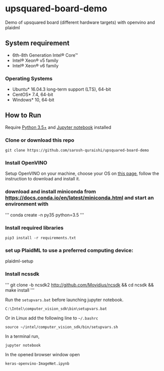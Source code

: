 # upsquared-board-demo
Demo of upsquared board (different hardware targets) with openvino and plaidml


## System requirement

- 6th-8th Generation Intel® Core™
- Intel® Xeon® v5 family
- Intel® Xeon® v6 family
### Operating Systems

- Ubuntu* 16.04.3 long-term support (LTS), 64-bit
- CentOS* 7.4, 64-bit
- Windows* 10, 64-bit

## How to Run
Require [Python 3.5+](https://www.python.org/ftp/python/3.6.4/python-3.6.4.exe) and [Jupyter notebook](https://jupyter.readthedocs.io/en/latest/install.html) installed
### Clone or download this repo
```
git clone https://github.com/sarosh-quraishi/upsquared-board-demo
```
### Install OpenVINO
Setup OpenVINO on your machine, choose your OS on [this page](https://software.intel.com/en-us/openvino-toolkit/choose-download), follow the instruction to download and install it.

### download and install miniconda from https://docs.conda.io/en/latest/miniconda.html and start an environment with
'''
conda create -n py35 python=3.5
'''

### Install required libraries
`pip3 install -r requirements.txt`

### set up PlaidML to use a preferred computing device:

plaidml-setup

### Install ncssdk
'''
git clone -b ncsdk2 http://github.com/Movidius/ncsdk && cd ncsdk && make install
'''

Run the `setupvars.bat` before launching jupyter notebook.
```
C:\Intel\computer_vision_sdk\bin\setupvars.bat
```
Or in Linux
add the following line to `~/.bashrc`
```
source ~/intel/computer_vision_sdk/bin/setupvars.sh
```
In a terminal run,
```
jupyter notebook
```

In the opened browser window open
```
keras-openvino-ImageNet.ipynb
```





